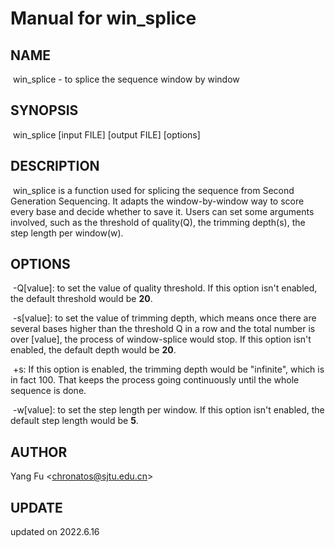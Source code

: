 # Manual for win_splice

## NAME

​	win_splice	- to splice the sequence window by window

## SYNOPSIS

​	win_splice [input FILE] [output FILE] [options]

## DESCRIPTION

​	win_splice is a function used for splicing the sequence from Second Generation Sequencing. It adapts the window-by-window way to score every base and decide whether to save it. Users can set some arguments involved, such as the threshold of quality(Q), the trimming depth(s), the step length per window(w).

## OPTIONS

​	-Q[value]: to set the value of quality threshold. If this option isn't enabled, the default threshold would be __20__.

​	-s[value]: to set the value of trimming depth, which means once there are several bases higher than the threshold Q in a row and the total number is over [value], the process of window-splice would stop. If this option isn't enabled, the default depth would be __20__.

​	+s: If this option is enabled, the trimming depth would be "infinite", which is in fact 100. That keeps the process going continuously until the whole sequence is done.

​	-w[value]: to set the step length per window. If this option isn't enabled, the default step length would be __5__.

## AUTHOR

Yang Fu \<chronatos@sjtu.edu.cn>

## UPDATE

updated on 2022.6.16
